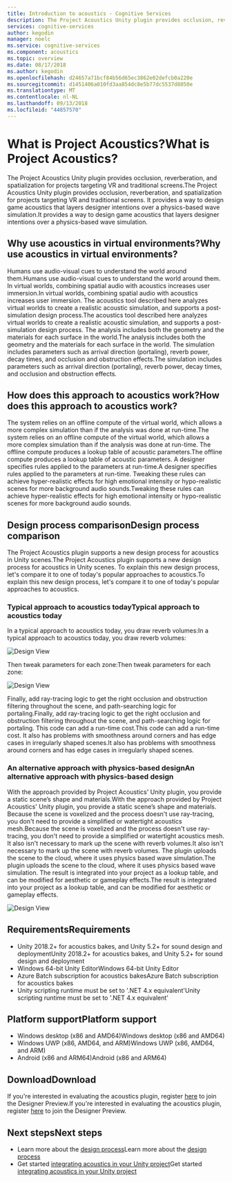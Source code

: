 ```yaml
---
title: Introduction to acoustics - Cognitive Services
description: The Project Acoustics Unity plugin provides occlusion, reverberation, and spatialization for projects targeting VR and traditional screens.
services: cognitive-services
author: kegodin
manager: noelc
ms.service: cognitive-services
ms.component: acoustics
ms.topic: overview
ms.date: 08/17/2018
ms.author: kegodin
ms.openlocfilehash: d24657a71bcf84b56d65ec3862e02defcb0a220e
ms.sourcegitcommit: d1451406a010fd3aa854dc8e5b77dc5537d8050e
ms.translationtype: MT
ms.contentlocale: nl-NL
ms.lasthandoff: 09/13/2018
ms.locfileid: "44857570"
---
```

# <a name="what-is-project-acoustics"></a><span data-ttu-id="a056a-103">What is Project Acoustics?</span><span class="sxs-lookup"><span data-stu-id="a056a-103">What is Project Acoustics?</span></span>
<span data-ttu-id="a056a-104">The Project Acoustics Unity plugin provides occlusion, reverberation, and spatialization for projects targeting VR and traditional screens.</span><span class="sxs-lookup"><span data-stu-id="a056a-104">The Project Acoustics Unity plugin provides occlusion, reverberation, and spatialization for projects targeting VR and traditional screens.</span></span> <span data-ttu-id="a056a-105">It provides a way to design game acoustics that layers designer intentions over a physics-based wave simulation.</span><span class="sxs-lookup"><span data-stu-id="a056a-105">It provides a way to design game acoustics that layers designer intentions over a physics-based wave simulation.</span></span>

## <a name="why-use-acoustics-in-virtual-environments"></a><span data-ttu-id="a056a-106">Why use acoustics in virtual environments?</span><span class="sxs-lookup"><span data-stu-id="a056a-106">Why use acoustics in virtual environments?</span></span>
<span data-ttu-id="a056a-107">Humans use audio-visual cues to understand the world around them.</span><span class="sxs-lookup"><span data-stu-id="a056a-107">Humans use audio-visual cues to understand the world around them.</span></span> <span data-ttu-id="a056a-108">In virtual worlds, combining spatial audio with acoustics increases user immersion.</span><span class="sxs-lookup"><span data-stu-id="a056a-108">In virtual worlds, combining spatial audio with acoustics increases user immersion.</span></span> <span data-ttu-id="a056a-109">The acoustics tool described here analyzes virtual worlds to create a realistic acoustic simulation, and supports a post-simulation design process.</span><span class="sxs-lookup"><span data-stu-id="a056a-109">The acoustics tool described here analyzes virtual worlds to create a realistic acoustic simulation, and supports a post-simulation design process.</span></span> <span data-ttu-id="a056a-110">The analysis includes both the geometry and the materials for each surface in the world.</span><span class="sxs-lookup"><span data-stu-id="a056a-110">The analysis includes both the geometry and the materials for each surface in the world.</span></span> <span data-ttu-id="a056a-111">The simulation includes parameters such as arrival direction (portaling), reverb power, decay times, and occlusion and obstruction effects.</span><span class="sxs-lookup"><span data-stu-id="a056a-111">The simulation includes parameters such as arrival direction (portaling), reverb power, decay times, and occlusion and obstruction effects.</span></span>

## <a name="how-does-this-approach-to-acoustics-work"></a><span data-ttu-id="a056a-112">How does this approach to acoustics work?</span><span class="sxs-lookup"><span data-stu-id="a056a-112">How does this approach to acoustics work?</span></span>
<span data-ttu-id="a056a-113">The system relies on an offline compute of the virtual world, which allows a more complex simulation than if the analysis was done at run-time.</span><span class="sxs-lookup"><span data-stu-id="a056a-113">The system relies on an offline compute of the virtual world, which allows a more complex simulation than if the analysis was done at run-time.</span></span> <span data-ttu-id="a056a-114">The offline compute produces a lookup table of acoustic parameters.</span><span class="sxs-lookup"><span data-stu-id="a056a-114">The offline compute produces a lookup table of acoustic parameters.</span></span> <span data-ttu-id="a056a-115">A designer specifies rules applied to the parameters at run-time.</span><span class="sxs-lookup"><span data-stu-id="a056a-115">A designer specifies rules applied to the parameters at run-time.</span></span> <span data-ttu-id="a056a-116">Tweaking these rules can achieve hyper-realistic effects for high emotional intensity or hypo-realistic scenes for more background audio sounds.</span><span class="sxs-lookup"><span data-stu-id="a056a-116">Tweaking these rules can achieve hyper-realistic effects for high emotional intensity or hypo-realistic scenes for more background audio sounds.</span></span>

## <a name="design-process-comparison"></a><span data-ttu-id="a056a-117">Design process comparison</span><span class="sxs-lookup"><span data-stu-id="a056a-117">Design process comparison</span></span>
<span data-ttu-id="a056a-118">The Project Acoustics plugin supports a new design process for acoustics in Unity scenes.</span><span class="sxs-lookup"><span data-stu-id="a056a-118">The Project Acoustics plugin supports a new design process for acoustics in Unity scenes.</span></span> <span data-ttu-id="a056a-119">To explain this new design process, let's compare it to one of today's popular approaches to acoustics.</span><span class="sxs-lookup"><span data-stu-id="a056a-119">To explain this new design process, let's compare it to one of today's popular approaches to acoustics.</span></span>

### <a name="typical-approach-to-acoustics-today"></a><span data-ttu-id="a056a-120">Typical approach to acoustics today</span><span class="sxs-lookup"><span data-stu-id="a056a-120">Typical approach to acoustics today</span></span>
<span data-ttu-id="a056a-121">In a typical approach to acoustics today, you draw reverb volumes:</span><span class="sxs-lookup"><span data-stu-id="a056a-121">In a typical approach to acoustics today, you draw reverb volumes:</span></span>

![Design View](media/reverbZonesAltSPace2.png)

<span data-ttu-id="a056a-123">Then tweak parameters for each zone:</span><span class="sxs-lookup"><span data-stu-id="a056a-123">Then tweak parameters for each zone:</span></span>

![Design View](media/TooManyReverbParameters.png)

<span data-ttu-id="a056a-125">Finally, add ray-tracing logic to get the right occlusion and obstruction filtering throughout the scene, and path-searching logic for portaling.</span><span class="sxs-lookup"><span data-stu-id="a056a-125">Finally, add ray-tracing logic to get the right occlusion and obstruction filtering throughout the scene, and path-searching logic for portaling.</span></span> <span data-ttu-id="a056a-126">This code can add a run-time cost.</span><span class="sxs-lookup"><span data-stu-id="a056a-126">This code can add a run-time cost.</span></span> <span data-ttu-id="a056a-127">It also has problems with smoothness around corners and has edge cases in irregularly shaped scenes.</span><span class="sxs-lookup"><span data-stu-id="a056a-127">It also has problems with smoothness around corners and has edge cases in irregularly shaped scenes.</span></span>

### <a name="an-alternative-approach-with-physics-based-design"></a><span data-ttu-id="a056a-128">An alternative approach with physics-based design</span><span class="sxs-lookup"><span data-stu-id="a056a-128">An alternative approach with physics-based design</span></span>
<span data-ttu-id="a056a-129">With the approach provided by Project Acoustics' Unity plugin, you provide a static scene’s shape and materials.</span><span class="sxs-lookup"><span data-stu-id="a056a-129">With the approach provided by Project Acoustics' Unity plugin, you provide a static scene’s shape and materials.</span></span> <span data-ttu-id="a056a-130">Because the scene is voxelized and the process doesn't use ray-tracing, you don't need to provide a simplified or watertight acoustics mesh.</span><span class="sxs-lookup"><span data-stu-id="a056a-130">Because the scene is voxelized and the process doesn't use ray-tracing, you don't need to provide a simplified or watertight acoustics mesh.</span></span> <span data-ttu-id="a056a-131">It also isn't necessary to mark up the scene with reverb volumes.</span><span class="sxs-lookup"><span data-stu-id="a056a-131">It also isn't necessary to mark up the scene with reverb volumes.</span></span> <span data-ttu-id="a056a-132">The plugin uploads the scene to the cloud, where it uses physics based wave simulation.</span><span class="sxs-lookup"><span data-stu-id="a056a-132">The plugin uploads the scene to the cloud, where it uses physics based wave simulation.</span></span> <span data-ttu-id="a056a-133">The result is integrated into your project as a lookup table, and can be modified for aesthetic or gameplay effects.</span><span class="sxs-lookup"><span data-stu-id="a056a-133">The result is integrated into your project as a lookup table, and can be modified for aesthetic or gameplay effects.</span></span>

![Design View](media/GearsWithVoxels.jpg)

## <a name="requirements"></a><span data-ttu-id="a056a-135">Requirements</span><span class="sxs-lookup"><span data-stu-id="a056a-135">Requirements</span></span>
* <span data-ttu-id="a056a-136">Unity 2018.2+ for acoustics bakes, and Unity 5.2+ for sound design and deployment</span><span class="sxs-lookup"><span data-stu-id="a056a-136">Unity 2018.2+ for acoustics bakes, and Unity 5.2+ for sound design and deployment</span></span>
* <span data-ttu-id="a056a-137">Windows 64-bit Unity Editor</span><span class="sxs-lookup"><span data-stu-id="a056a-137">Windows 64-bit Unity Editor</span></span>
* <span data-ttu-id="a056a-138">Azure Batch subscription for acoustics bakes</span><span class="sxs-lookup"><span data-stu-id="a056a-138">Azure Batch subscription for acoustics bakes</span></span>
* <span data-ttu-id="a056a-139">Unity scripting runtime must be set to '.NET 4.x equivalent'</span><span class="sxs-lookup"><span data-stu-id="a056a-139">Unity scripting runtime must be set to '.NET 4.x equivalent'</span></span>

## <a name="platform-support"></a><span data-ttu-id="a056a-140">Platform support</span><span class="sxs-lookup"><span data-stu-id="a056a-140">Platform support</span></span>
* <span data-ttu-id="a056a-141">Windows desktop (x86 and AMD64)</span><span class="sxs-lookup"><span data-stu-id="a056a-141">Windows desktop (x86 and AMD64)</span></span>
* <span data-ttu-id="a056a-142">Windows UWP (x86, AMD64, and ARM)</span><span class="sxs-lookup"><span data-stu-id="a056a-142">Windows UWP (x86, AMD64, and ARM)</span></span>
* <span data-ttu-id="a056a-143">Android (x86 and ARM64)</span><span class="sxs-lookup"><span data-stu-id="a056a-143">Android (x86 and ARM64)</span></span>

## <a name="download"></a><span data-ttu-id="a056a-144">Download</span><span class="sxs-lookup"><span data-stu-id="a056a-144">Download</span></span>
<span data-ttu-id="a056a-145">If you're interested in evaluating the acoustics plugin, register [here](https://forms.office.com/Pages/ResponsePage.aspx?id=v4j5cvGGr0GRqy180BHbRwMoAEhDCLJNqtVIPwQN6rpUOFRZREJRR0NIQllDOTQ1U0JMNVc4OFNFSy4u) to join the Designer Preview.</span><span class="sxs-lookup"><span data-stu-id="a056a-145">If you're interested in evaluating the acoustics plugin, register [here](https://forms.office.com/Pages/ResponsePage.aspx?id=v4j5cvGGr0GRqy180BHbRwMoAEhDCLJNqtVIPwQN6rpUOFRZREJRR0NIQllDOTQ1U0JMNVc4OFNFSy4u) to join the Designer Preview.</span></span>

## <a name="next-steps"></a><span data-ttu-id="a056a-146">Next steps</span><span class="sxs-lookup"><span data-stu-id="a056a-146">Next steps</span></span>
* <span data-ttu-id="a056a-147">Learn more about the [design process](design-process.md)</span><span class="sxs-lookup"><span data-stu-id="a056a-147">Learn more about the [design process](design-process.md)</span></span>
* <span data-ttu-id="a056a-148">Get started [integrating acoustics in your Unity project](getting-started.md)</span><span class="sxs-lookup"><span data-stu-id="a056a-148">Get started [integrating acoustics in your Unity project](getting-started.md)</span></span>

